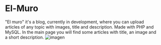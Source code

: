 # El-Muro
"El muro" it's a blog, currently in development, where you can upload articles of any topic with images, title and description. Made with PHP and MySQL.
In the main page you will find some articles with title, an image and a short description.
![imagen](https://user-images.githubusercontent.com/48299021/173959197-d5da589a-da82-4360-b0f9-77580bbae8fa.png)


